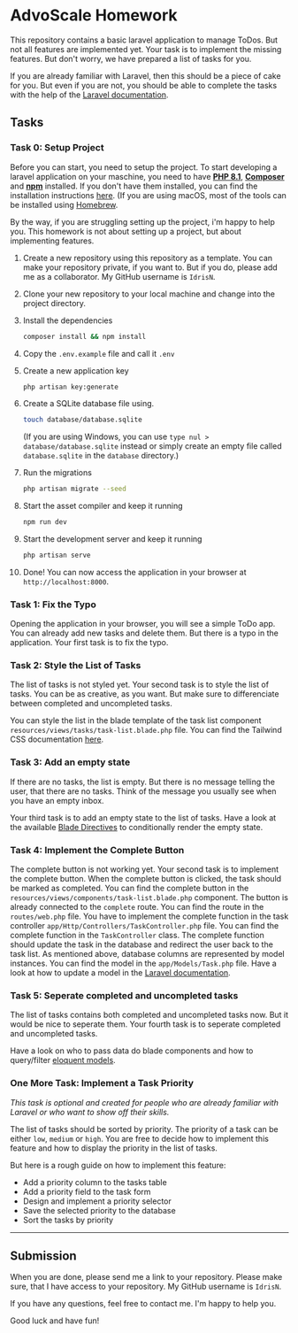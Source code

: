 # AdvoScale Homework

This repository contains a basic laravel application to manage ToDos. But not all features are implemented yet. Your task is to implement the missing features. But don't worry, we have prepared a list of tasks for you.

If you are already familiar with Laravel, then this should be a piece of cake for you. But even if you are not, you should be able to complete the tasks with the help of the [Laravel documentation](https://laravel.com/docs/8.x).

## Tasks

### Task 0: Setup Project

Before you can start, you need to setup the project. To start developing a laravel application on your maschine, you need to have [**PHP 8.1**](https://www.php.net/manual/en/install.php), [**Composer**](https://getcomposer.org/) and [**npm**](https://nodejs.org/en) installed. If you don't have them installed, you can find the installation instructions [here](https://laravel.com/docs/10.x/installation#your-first-laravel-project). (If you are using macOS, most of the tools can be installed using [Homebrew](https://brew.sh/).

By the way, if you are struggling setting up the project, i'm happy to help you. This homework is not about setting up a project, but about implementing features.

1. Create a new repository using this repository as a template. You can make your repository private, if you want to. But if you do, please add me as a collaborator. My GitHub username is `IdrisN`.
2. Clone your new repository to your local machine and change into the project directory.
3. Install the dependencies

    ```bash
    composer install && npm install
    ```

4. Copy the `.env.example` file and call it `.env`
5. Create a new application key

    ```bash
    php artisan key:generate
    ```

6. Create a SQLite database file using.

    ```bash
    touch database/database.sqlite
    ```

    (If you are using Windows, you can use `type nul > database/database.sqlite` instead or simply create an empty file called `database.sqlite` in the `database` directory.)

7. Run the migrations

    ```bash
    php artisan migrate --seed
    ```

8. Start the asset compiler and keep it running

    ```bash
    npm run dev
    ```

9. Start the development server and keep it running

    ```bash
    php artisan serve
    ```

10. Done! You can now access the application in your browser at `http://localhost:8000`.

### Task 1: Fix the Typo

Opening the application in your browser, you will see a simple ToDo app. You can already add new tasks and delete them. But there is a typo in the application. Your first task is to fix the typo.

### Task 2: Style the List of Tasks

The list of tasks is not styled yet. Your second task is to style the list of tasks. You can be as creative, as you want. But make sure to differenciate between completed and uncompleted tasks.

You can style the list in the blade template of the task list component `resources/views/tasks/task-list.blade.php` file. You can find the Tailwind CSS documentation [here](https://tailwindcss.com/docs).

### Task 3: Add an empty state

If there are no tasks, the list is empty. But there is no message telling the user, that there are no tasks. Think of the message you usually see when you have an empty inbox.

Your third task is to add an empty state to the list of tasks. Have a look at the available [Blade Directives](https://laravel.com/docs/10.x/blade#blade-directives) to conditionally render the empty state.

### Task 4: Implement the Complete Button

The complete button is not working yet. Your second task is to implement the complete button. When the complete button is clicked, the task should be marked as completed. You can find the complete button in the `resources/views/components/task-list.blade.php` component. The button is already connected to the `complete` route. You can find the route in the `routes/web.php` file. You have to implement the complete function in the task controller `app/Http/Controllers/TaskController.php` file. You can find the complete function in the `TaskController` class. The complete function should update the task in the database and redirect the user back to the task list. As mentioned above, database columns are represented by model instances. You can find the model in the `app/Models/Task.php` file. Have a look at how to update a model in the [Laravel documentation](https://laravel.com/docs/10.x/eloquent).

### Task 5: Seperate completed and uncompleted tasks

The list of tasks contains both completed and uncompleted tasks now. But it would be nice to seperate them. Your fourth task is to seperate completed and uncompleted tasks.

Have a look on who to pass data do blade components and how to query/filter [eloquent models](https://laravel.com/docs/10.x/eloquent).

### One More Task: Implement a Task Priority

_This task is optional and created for people who are already familiar with Laravel or who want to show off their skills._

The list of tasks should be sorted by priority. The priority of a task can be either `low`, `medium` or `high`. You are free to decide how to implement this feature and how to display the priority in the list of tasks.

But here is a rough guide on how to implement this feature:

-   Add a priority column to the tasks table
-   Add a priority field to the task form
-   Design and implement a priority selector
-   Save the selected priority to the database
-   Sort the tasks by priority

---

## Submission

When you are done, please send me a link to your repository. Please make sure, that I have access to your repository. My GitHub username is `IdrisN`.

If you have any questions, feel free to contact me. I'm happy to help you.

Good luck and have fun!
